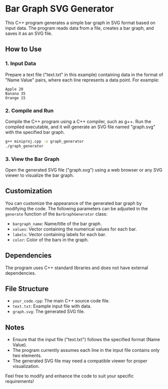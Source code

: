 # Bar Graph SVG Generator

This C++ program generates a simple bar graph in SVG format based on input data. The program reads data from a file, creates a bar graph, and saves it as an SVG file.

## How to Use

### 1. Input Data

Prepare a text file ("text.txt" in this example) containing data in the format of "Name Value" pairs, where each line represents a data point. For example:
```
Apple 20
Banana 35
Orange 15
```

### 2. Compile and Run

Compile the C++ program using a C++ compiler, such as g++. Run the compiled executable, and it will generate an SVG file named "graph.svg" with the specified bar graph.

```bash
g++ miniproj.cpp -o graph_generator
./graph_generator
```

### 3. View the Bar Graph

Open the generated SVG file ("graph.svg") using a web browser or any SVG viewer to visualize the bar graph.

## Customization

You can customize the appearance of the generated bar graph by modifying the code. The following parameters can be adjusted in the `generate` function of the `BarGraphGenerator` class:

- `bargraph_name`: Name/title of the bar graph.
- `values`: Vector containing the numerical values for each bar.
- `labels`: Vector containing labels for each bar.
- `color`: Color of the bars in the graph.

## Dependencies

The program uses C++ standard libraries and does not have external dependencies.

## File Structure

- `your_code.cpp`: The main C++ source code file.
- `text.txt`: Example input file with data.
- `graph.svg`: The generated SVG file.

## Notes

- Ensure that the input file ("text.txt") follows the specified format (Name Value).
- The program currently assumes each line in the input file contains only two elements.
- The generated SVG file may need a compatible viewer for proper visualization.

Feel free to modify and enhance the code to suit your specific requirements!
